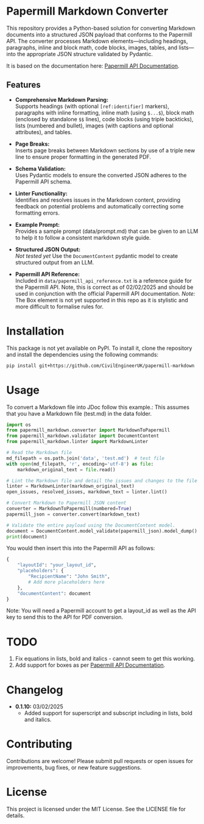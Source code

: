 # Papermill Markdown Converter

This repository provides a Python-based solution for converting Markdown documents into a structured JSON payload that conforms to the Papermill API. The converter processes Markdown elements—including headings, paragraphs, inline and block math, code blocks, images, tables, and lists—into the appropriate JSON structure validated by Pydantic.

It is based on the documentation here: [Papermill API Documentation](https://docs.papermill.io/).

## Features

- **Comprehensive Markdown Parsing:**  
  Supports headings (with optional `[ref:identifier]` markers), paragraphs with inline formatting, inline math (using `$...$`), block math (enclosed by standalone `$$` lines), code blocks (using triple backticks), lists (numbered and bullet), images (with captions and optional attributes), and tables.
  
- **Page Breaks:**  
  Inserts page breaks between Markdown sections by use of a triple new line to ensure proper formatting in the generated PDF.

- **Schema Validation:**  
  Uses Pydantic models to ensure the converted JSON adheres to the Papermill API schema.

- **Linter Functionality:**  
  Identifies and resolves issues in the Markdown content, providing feedback on potential problems and automatically correcting some formatting errors.

- **Example Prompt:**  
  Provides a sample prompt (data/prompt.md) that can be given to an LLM to help it to follow a consistent markdown style guide.

- **Structured JSON Output:**  
  *Not tested yet* Use the `DocumentContent` pydantic model to create structured output from an LLM.

- **Papermill API Reference:**  
  Included in `data/papermill_api_reference.txt` is a reference guide for the Papermill API. Note, this is correct as of 02/02/2025 and should be used in conjunction with the official Papermill API documentation.
  *Note:* The Box element is not yet supported in this repo as it is stylistic and more difficult to formalise rules for.

# Installation 

This package is not yet available on PyPI. To install it, clone the repository and install the dependencies using the following commands:

```bash
pip install git+https://github.com/CivilEngineerUK/papermill-markdown
````

# Usage

To convert a Markdown file into JDoc follow this example.:
This assumes that you have a Markdown file (test.md) in the data folder.

```python
import os
from papermill_markdown.converter import MarkdownToPapermill
from papermill_markdown.validator import DocumentContent
from papermill_markdown.linter import MarkdownLinter

# Read the Markdown file
md_filepath = os.path.join('data', 'test.md')  # test file
with open(md_filepath, 'r', encoding='utf-8') as file:
    markdown_original_text = file.read()

# Lint the Markdown file and detail the issues and changes to the file
linter = MarkdownLinter(markdown_original_text)
open_issues, resolved_issues, markdown_text = linter.lint()

# Convert Markdown to Papermill JSON content
converter = MarkdownToPapermill(numbered=True)
papermill_json = converter.convert(markdown_text)

# Validate the entire payload using the DocumentContent model.
document = DocumentContent.model_validate(papermill_json).model_dump()
print(document)
```

You would then insert this into the Papermill API as follows:

```python
{
    "layoutId": "your_layout_id",
    "placeholders": {
        "RecipientName": "John Smith",
        # Add more placeholders here
    },
    "documentContent": document
}
```

Note: You will need a Papermill account to get a layout_id as well as the API key to send this to the API for PDF conversion.

# TODO

1. Fix equations in lists, bold and italics - cannot seem to get this working.
2. Add support for boxes as per [Papermill API Documentation](https://docs.papermill.io/).

# Changelog

- **0.1.10:** 03/02/2025
  - Added support for superscript and subscript including in lists, bold and italics.

# Contributing

Contributions are welcome! Please submit pull requests or open issues for improvements, bug fixes, or new feature suggestions.

# License

This project is licensed under the MIT License. See the LICENSE file for details.